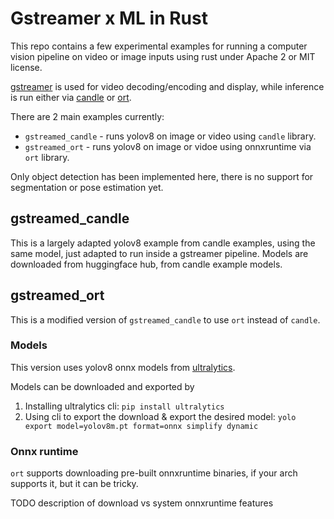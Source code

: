 # Gstreamer x ML in Rust

This repo contains a few experimental examples for running a computer vision pipeline on video or image inputs using rust under Apache 2 or MIT license.

[gstreamer](https://gitlab.freedesktop.org/gstreamer/gstreamer-rs) is used for video decoding/encoding and display, while inference is run either via [candle](https://github.com/huggingface/candle) or [ort](https://github.com/pykeio/ort).

There are 2 main examples currently:
- `gstreamed_candle` - runs yolov8 on image or video using `candle` library.
- `gstreamed_ort` - runs yolov8 on image or vidoe using onnxruntime via `ort` library.

Only object detection has been implemented here, there is no support for segmentation or pose estimation yet.

## gstreamed_candle

This is a largely adapted yolov8 example from candle examples, using the same model, just adapted to run inside a gstreamer pipeline. Models are downloaded from huggingface hub, from candle example models.

## gstreamed_ort

This is a modified version of `gstreamed_candle` to use `ort` instead of `candle`.

### Models

This version uses yolov8 onnx models from [ultralytics](https://github.com/ultralytics/ultralytics).

Models can be downloaded and exported by
1. Installing ultralytics cli: `pip install ultralytics`
2. Using cli to export the download & export the desired model: `yolo export model=yolov8m.pt format=onnx simplify dynamic`

### Onnx runtime

`ort` supports downloading pre-built onnxruntime binaries, if your arch supports it, but it can be tricky.

TODO description of download vs system onnxruntime features